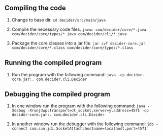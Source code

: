 ## Compiling the code
1. Change to base dir.
`cd decider/src/main/java`

2. Compile the necessary code files.
`javac com/decider/core/*.java com/decider/core/types/*.java com/decider/cli/*.java`

3. Package the core classes into a jar file.
`jar cvf decider-core.jar com/decider/core/*.class com/decider/core/types/*.class`

## Running the compiled program
1. Run the program with the following command:
`java -cp decider-core.jar:. com.decider.cli.Decider`

## Debugging the compiled program
1. In one window run the program with the following command:
`java -Xdebug -Xrunjdwp:transport=dt_socket,server=y,address=4571 -cp decider-core.jar:. com.decider.cli.Decider`

2. In another window run the debugger with the following command:
`jdb -connect com.sun.jdi.SocketAttach:hostname=localhost,port=4571`
